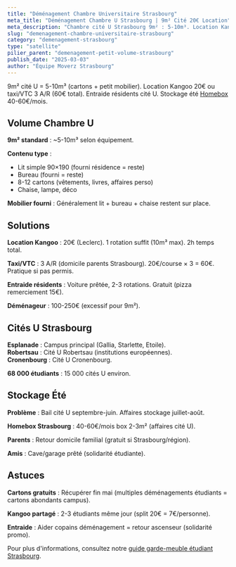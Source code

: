 ```yaml
---
title: "Déménagement Chambre Universitaire Strasbourg"
meta_title: "Déménagement Chambre U Strasbourg | 9m² Cité 20€ Location"
meta_description: "Chambre cité U Strasbourg 9m² : 5-10m³. Location Kangoo 20€ ou taxi 3 A/R 60€. Entraide résidents. Stockage été Homebox 40-60€/mois."
slug: "demenagement-chambre-universitaire-strasbourg"
category: "demenagement-strasbourg"
type: "satellite"
pilier_parent: "demenagement-petit-volume-strasbourg"
publish_date: "2025-03-03"
author: "Équipe Moverz Strasbourg"
---
```


9m² cité U = 5-10m³ (cartons + petit mobilier). Location Kangoo 20€ ou taxi/VTC 3 A/R (60€ total). Entraide résidents cité U. Stockage été [Homebox](/blog/garde-meuble-etudiant-strasbourg) 40-60€/mois.

## Volume Chambre U

**9m² standard** : ~5-10m³ selon équipement.

**Contenu type** :  
- Lit simple 90×190 (fourni résidence = reste)  
- Bureau (fourni = reste)  
- 8-12 cartons (vêtements, livres, affaires perso)  
- Chaise, lampe, déco

**Mobilier fourni** : Généralement lit + bureau + chaise restent sur place.

## Solutions

**Location Kangoo** : 20€ (Leclerc). 1 rotation suffit (10m³ max). 2h temps total.

**Taxi/VTC** : 3 A/R (domicile parents Strasbourg). 20€/course × 3 = 60€. Pratique si pas permis.

**Entraide résidents** : Voiture prêtée, 2-3 rotations. Gratuit (pizza remerciement 15€).

**Déménageur** : 100-250€ (excessif pour 9m²).

## Cités U Strasbourg

**Esplanade** : Campus principal (Gallia, Starlette, Etoile).  
**Robertsau** : Cité U Robertsau (institutions européennes).  
**Cronenbourg** : Cité U Cronenbourg.

**68 000 étudiants** : 15 000 cités U environ.

## Stockage Été

**Problème** : Bail cité U septembre-juin. Affaires stockage juillet-août.

**Homebox Strasbourg** : 40-60€/mois box 2-3m² (affaires cité U).

**Parents** : Retour domicile familial (gratuit si Strasbourg/région).

**Amis** : Cave/garage prêté (solidarité étudiante).

## Astuces

**Cartons gratuits** : Récupérer fin mai (multiples déménagements étudiants = cartons abondants campus).

**Kangoo partagé** : 2-3 étudiants même jour (split 20€ = 7€/personne).

**Entraide** : Aider copains déménagement = retour ascenseur (solidarité promo).

Pour plus d'informations, consultez notre [guide garde-meuble étudiant Strasbourg](/blog/satellites/garde-meuble-etudiant-strasbourg).

